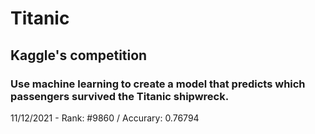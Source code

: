 # Titanic

## Kaggle's competition

### Use machine learning to create a model that predicts which passengers survived the Titanic shipwreck.

11/12/2021 - Rank: #9860 / Accurary: 0.76794
